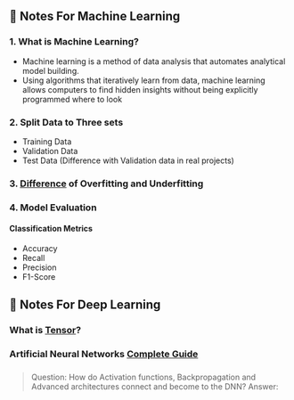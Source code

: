 ## :ledger: Notes For Machine Learning

### 1. What is Machine Learning?
* Machine learning is a method of data analysis that automates analytical model building.
* Using algorithms that iteratively learn from data, machine learning allows computers to find hidden insights without being explicitly programmed where to look

### 2. Split Data to Three sets 
* Training Data
* Validation Data
* Test Data (Difference with Validation data in real projects)

### 3. [Difference](https://towardsdatascience.com/what-are-overfitting-and-underfitting-in-machine-learning-a96b30864690) of Overfitting and Underfitting

### 4. Model Evaluation
#### Classification Metrics
* Accuracy
* Recall
* Precision
* F1-Score

## :ledger: Notes For Deep Learning

### What is [Tensor](https://zhuanlan.zhihu.com/p/48982978)? 

### Artificial Neural Networks [Complete Guide](https://missinglink.ai/guides/neural-network-concepts/complete-guide-artificial-neural-networks/)

### 

> Question: How do Activation functions, Backpropagation and Advanced architectures connect and become to the DNN?
> Answer:
